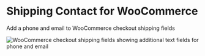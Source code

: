 # Shipping Contact for WooCommerce

Add a phone and email to WooCommerce checkout shipping fields

![WooCommerce checkout shipping fields showing additional text fields for phone and email](https://user-images.githubusercontent.com/507025/92290976-84199280-eed3-11ea-9a77-b9eda2c2d49d.png)
